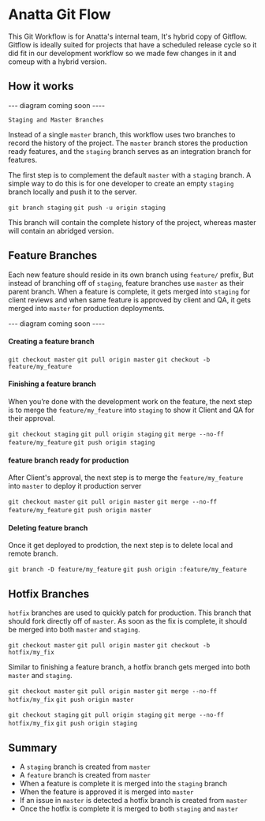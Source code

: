 # Anatta Git Flow

This Git Workflow is for Anatta's internal team, It's hybrid copy of Gitflow. Gitflow is ideally suited for projects that have a scheduled release cycle so it did fit in our development workflow so we made few changes in it and comeup with a hybrid version.


## How it works

---  diagram coming soon ----

`Staging and Master Branches`

Instead of a single `master` branch, this workflow uses two branches to record the history of the project. The `master` branch stores the production ready features, and the `staging` branch serves as an integration branch for features.


The first step is to complement the default `master` with a `staging` branch. A simple way to do this is for one developer to create an empty `staging` branch locally and push it to the server.

`git branch staging`
`git push -u origin staging`

This branch will contain the complete history of the project, whereas master will contain an abridged version.

## Feature Branches

Each new feature should reside in its own branch using `feature/` prefix, But instead of branching off of `staging`, feature branches use `master` as their parent branch. When a feature is complete, it gets merged into `staging` for client reviews and when same feature is approved by client and QA, it gets merged into `master` for production deployments.

---  diagram coming soon ----

#### Creating a feature branch

`git checkout master`
`git pull origin master`
`git checkout -b feature/my_feature`

#### Finishing a feature branch

When you’re done with the development work on the feature, the next step is to merge the `feature/my_feature` into `staging` to show it Client and QA for their approval.

`git checkout staging`
`git pull origin staging`
`git merge --no-ff feature/my_feature`
`git push origin staging`

#### feature branch ready for production

After Client's approval, the next step is to merge the `feature/my_feature` into `master` to deploy it production server

`git checkout master`
`git pull origin master`
`git merge --no-ff feature/my_feature`
`git push origin master`

#### Deleting feature branch
Once it get deployed to prodction, the next step is to delete local and remote branch.

`git branch -D feature/my_feature`
`git push origin :feature/my_feature`


## Hotfix Branches

`hotfix` branches are used to quickly patch for production. This branch that should fork directly off of `master`. As soon as the fix is complete, it should be merged into both `master` and `staging`.

`git checkout master`
`git pull origin master`
`git checkout -b hotfix/my_fix`

Similar to finishing a feature branch, a hotfix branch gets merged into both `master` and `staging`.

`git checkout master`
`git pull origin master`
`git merge --no-ff hotfix/my_fix`
`git push origin master`

`git checkout staging`
`git pull origin staging`
`git merge --no-ff hotfix/my_fix`
`git push origin staging`


## Summary

- A `staging` branch is created from `master`
- A `feature` branch is created from `master`
- When a feature is complete it is merged into the `staging` branch
- When the feature is approved it is merged into `master`
- If an issue in `master` is detected a hotfix branch is created from `master`
- Once the hotfix is complete it is merged to both `staging` and `master`









